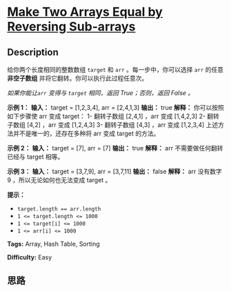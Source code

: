 # [Make Two Arrays Equal by Reversing Sub-arrays][title]

## Description

给你两个长度相同的整数数组 `target` 和 `arr` 。每一步中，你可以选择 `arr` 的任意 **非空子数组**
并将它翻转。你可以执行此过程任意次。

_如果你能让`arr` 变得与 `target` 相同，返回 True；否则，返回 False 。_



**示例 1：**
            **输入：** target = [1,2,3,4], arr = [2,4,1,3]    **输出：** true    **解释：** 你可以按照如下步骤使 arr 变成 target：    1- 翻转子数组 [2,4,1] ，arr 变成 [1,4,2,3]    2- 翻转子数组 [4,2] ，arr 变成 [1,2,4,3]    3- 翻转子数组 [4,3] ，arr 变成 [1,2,3,4]    上述方法并不是唯一的，还存在多种将 arr 变成 target 的方法。    

**示例 2：**
            **输入：** target = [7], arr = [7]    **输出：** true    **解释：** arr 不需要做任何翻转已经与 target 相等。    

**示例 3：**
            **输入：** target = [3,7,9], arr = [3,7,11]    **输出：** false    **解释：** arr 没有数字 9 ，所以无论如何也无法变成 target 。    



**提示：**

  * `target.length == arr.length`
  * `1 <= target.length <= 1000`
  * `1 <= target[i] <= 1000`
  * `1 <= arr[i] <= 1000`


**Tags:** Array, Hash Table, Sorting

**Difficulty:** Easy

## 思路

[title]: https://leetcode-cn.com/problems/make-two-arrays-equal-by-reversing-sub-arrays
